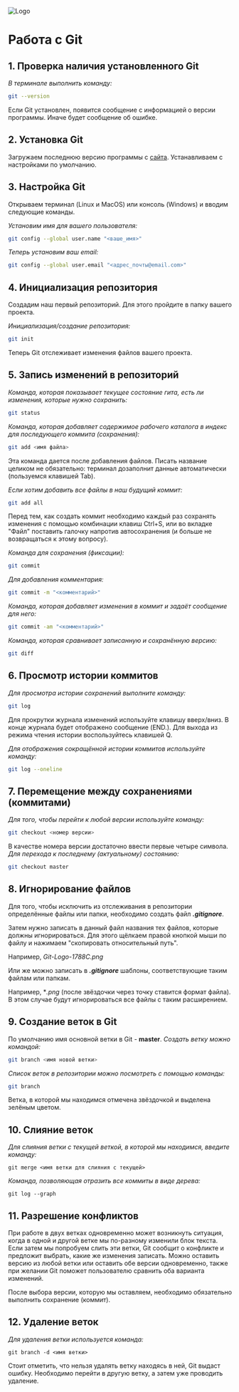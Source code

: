 ![Logo](Git-Logo-1788C.png) 
# Работа с Git
## 1. Проверка наличия установленного Git
*В терминале выполнить команду:*
```bash
git --version
``` 
Если Git установлен, появится сообщение с информацией о версии программы. Иначе будет сообщение об ошибке.
## 2. Установка Git
Загружаем последнюю версию программы с [сайта](https://git-scm.com/download/). Устанавливаем с настройками по умолчанию.
## 3. Настройка Git
Открываем терминал (Linux и MacOS) или консоль (Windows) и вводим следующие команды.

*Установим имя для вашего пользователя:*
```bash
git config --global user.name "<ваше_имя>"
```
*Теперь установим ваш email:*
```bash
git config --global user.email "<адрес_почты@email.com>"
```
## 4. Инициализация репозитория
Создадим наш первый репозиторий. Для этого пройдите в папку вашего проекта.

*Инициализация/создание репозитория:*
```bash
git init
```
Теперь Git отслеживает изменения файлов вашего проекта. 
## 5. Запись изменений в репозиторий
*Команда, которая показывает текущее состояние гита, есть 
ли изменения, которые нужно сохранить:*
```bash
git status
```
*Команда, которая добавляет содержимое рабочего каталога 
в индекс для последующего коммита (сохранения):*
```bash
git add <имя файла>
```
Эта команда дается после добавления
файлов. Писать название целиком не обязательно: терминал дозаполнит данные автоматически (пользуемся клавишей Tab).

*Если хотим добавить все файлы в наш будущий коммит:*
```bash
git add all
```
Перед тем, как создать коммит необходимо каждый раз сохранять изменения с помощью комбинации клавиш Ctrl+S, или во вкладке "Файл" поставить галочку напротив автосохранения (и больше не возвращаться к этому вопросу).

*Команда для сохранения (фиксации):*
```bash
git commit
```
*Для добавления комментария:*
```bash
git commit -m "<комментарий>"
```
*Команда, которая добавляет изменения в коммит и задаёт сообщение для него:*
```bash
git commit -am "<комментарий>"
```
*Команда, которая сравнивает записанную и сохранённую версию:*
```bash
git diff
```
## 6. Просмотр истории коммитов
*Для просмотра истории сохранений выполните команду:*
```bash
git log
```
Для прокрутки журнала изменений используйте клавишу вверх/вниз. В конце журнала будет отображено сообщение (END.). Для выхода из режима чтения истории воспользуйтесь клавишей Q.

*Для отображения сокращённой истории коммитов используйте команду:*
```bash
git log --oneline
```
## 7. Перемещение между сохранениями (коммитами)
*Для того, чтобы перейти к любой версии используйте команду:*
```bash
git checkout <номер версии>
```
В качестве номера версии достаточно ввести первые четыре символа.
*Для перехода к последнему (актуальному) состоянию:*
```bash
git checkout master
```
## 8. Игнорирование файлов
Для того, чтобы исключить из отслеживания в репозитории определённые файлы или папки, необходимо создать файл ***.gitignore***.

Затем нужно записать в данный файл названия тех файлов, которые должны игнорироваться. Для этого щёлкаем правой кнопкой мыши по файлу и нажимаем "скопировать относительный путь". 

Например, *Git-Logo-1788C.png*

Или же можно записать в ***.gitignore*** шаблоны, соответствующие таким файлам или папкам.

Например, **.png* (после звёздочки через точку ставится формат файла). В этом случае будут игнорироваться все файлы с таким расширением.

## 9. Создание веток в Git
По умолчанию имя основной ветки в Git - **master**.
*Создать ветку можно командой:*
```bash
git branch <имя новой ветки>
```
*Список веток в репозитории можно посмотреть с помощью команды:* 
```bash
git branch
```
Ветка, в которой мы находимся отмечена звёздочкой и выделена зелёным цветом.
## 10. Слияние веток
*Для слияния ветки с текущей веткой, в которой мы находимся, введите команду:*
```brash
git merge <имя ветки для слияния с текущей>
```
*Команда, позволяющая отразить все коммиты в виде дерева:*
```brash
git log --graph
```
## 11. Разрешение конфликтов
При работе в двух ветках одновременно может
возникнуть ситуация, когда в одной и другой
ветке мы по-разному изменили блок текста.
Если затем мы попробуем слить эти ветки, Git
сообщит о конфликте и предложит выбрать,
какие же изменения записать. Можно оставить версию из любой ветки или оставить обе версии одновременно, также при желании Git поможет пользователю сравнить оба варианта изменений.

После выбора версии, которую мы оставляем, необходимо обязательно выполнить сохранение (коммит).

## 12. Удаление веток
*Для удаления ветки используется команда:*
```brash
git branch -d <имя ветки>
```
Стоит отметить, что нельзя удалять ветку находясь в ней, Git выдаст ошибку. Необходимо перейти в другую ветку, а затем уже проводить удаление.